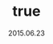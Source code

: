 ---
wip: "True"
id: "12243"
title:
  de: "Vergilbte Drachenleder-Karte"
  en: "Timeworn Dragonskin Map"
  fr: "Vieille carte en peau de dragon"
  ja: "古ぼけた地図G8"
layout: treasuremap
page_type: guide
categories: "treasuremap"
instanceType: "treasuremap"
date: "2015.06.23"
patchNumber: "3.0"
patchName: "Heavensward"
expac: "hw"
image: "/assets/img/content/klassen/Chocobo.webp"
terms:
    - term: "TreasureMaps"
    - term: "Heavensward"
sortid: 11
order: 11
plvl: 60
slug: "vergilbte_drachenleder_karte"
maxpartysize: 8
treasuredungeons:
  - name: "the Aquapolis"
zones:
  - zonename: "Coerthas Western Highlands"
    fullimage: "/assets/img/treasuremaps/Vergilbte Drachenleder-Karte/Westliches Hochland von Coerthas/Westliches Hochland von Coerthas.webp"
    subimage:
      - "/assets/img/treasuremaps/Vergilbte Drachenleder-Karte/Westliches Hochland von Coerthas/A.webp"
      - "/assets/img/treasuremaps/Vergilbte Drachenleder-Karte/Westliches Hochland von Coerthas/B.webp"
      - "/assets/img/treasuremaps/Vergilbte Drachenleder-Karte/Westliches Hochland von Coerthas/C.webp"
      - "/assets/img/treasuremaps/Vergilbte Drachenleder-Karte/Westliches Hochland von Coerthas/D.webp"
      - "/assets/img/treasuremaps/Vergilbte Drachenleder-Karte/Westliches Hochland von Coerthas/E.webp"
      - "/assets/img/treasuremaps/Vergilbte Drachenleder-Karte/Westliches Hochland von Coerthas/F.webp"
      - "/assets/img/treasuremaps/Vergilbte Drachenleder-Karte/Westliches Hochland von Coerthas/G.webp"
  - zonename: "The Dravanian Forelands"
    fullimage: "/assets/img/treasuremaps/Vergilbte Drachenleder-Karte/Dravanisches Vorland/Dravanisches Vorland.webp"
    subimage:
      - "/assets/img/treasuremaps/Vergilbte Drachenleder-Karte/Dravanisches Vorland/A.webp"
      - "/assets/img/treasuremaps/Vergilbte Drachenleder-Karte/Dravanisches Vorland/B.webp"
      - "/assets/img/treasuremaps/Vergilbte Drachenleder-Karte/Dravanisches Vorland/C.webp"
      - "/assets/img/treasuremaps/Vergilbte Drachenleder-Karte/Dravanisches Vorland/D.webp"
      - "/assets/img/treasuremaps/Vergilbte Drachenleder-Karte/Dravanisches Vorland/E.webp"
      - "/assets/img/treasuremaps/Vergilbte Drachenleder-Karte/Dravanisches Vorland/F.webp"
      - "/assets/img/treasuremaps/Vergilbte Drachenleder-Karte/Dravanisches Vorland/G.webp"
      - "/assets/img/treasuremaps/Vergilbte Drachenleder-Karte/Dravanisches Vorland/H.webp"
      - "/assets/img/treasuremaps/Vergilbte Drachenleder-Karte/Dravanisches Vorland/I.webp"
  - zonename: "The Churning Mists"
    fullimage: "/assets/img/treasuremaps/Vergilbte Drachenleder-Karte/Wallende Nebel/Wallende Nebel.webp"
    subimage:
      - "/assets/img/treasuremaps/Vergilbte Drachenleder-Karte/Wallende Nebel/A.webp"
      - "/assets/img/treasuremaps/Vergilbte Drachenleder-Karte/Wallende Nebel/B.webp"
      - "/assets/img/treasuremaps/Vergilbte Drachenleder-Karte/Wallende Nebel/C.webp"
      - "/assets/img/treasuremaps/Vergilbte Drachenleder-Karte/Wallende Nebel/D.webp"
      - "/assets/img/treasuremaps/Vergilbte Drachenleder-Karte/Wallende Nebel/E.webp"
      - "/assets/img/treasuremaps/Vergilbte Drachenleder-Karte/Wallende Nebel/F.webp"
      - "/assets/img/treasuremaps/Vergilbte Drachenleder-Karte/Wallende Nebel/G.webp"
      - "/assets/img/treasuremaps/Vergilbte Drachenleder-Karte/Wallende Nebel/H.webp"
      - "/assets/img/treasuremaps/Vergilbte Drachenleder-Karte/Wallende Nebel/I.webp"
  - zonename: "The Sea of Clouds"
    fullimage: "/assets/img/treasuremaps/Vergilbte Drachenleder-Karte/Abalathisches Wolkenmeer/Abalathisches Wolkenmeer.webp"
    subimage:
      - "/assets/img/treasuremaps/Vergilbte Drachenleder-Karte/Abalathisches Wolkenmeer/A.webp"
      - "/assets/img/treasuremaps/Vergilbte Drachenleder-Karte/Abalathisches Wolkenmeer/B.webp"
      - "/assets/img/treasuremaps/Vergilbte Drachenleder-Karte/Abalathisches Wolkenmeer/C.webp"
      - "/assets/img/treasuremaps/Vergilbte Drachenleder-Karte/Abalathisches Wolkenmeer/D.webp"
      - "/assets/img/treasuremaps/Vergilbte Drachenleder-Karte/Abalathisches Wolkenmeer/E.webp"
      - "/assets/img/treasuremaps/Vergilbte Drachenleder-Karte/Abalathisches Wolkenmeer/F.webp"
      - "/assets/img/treasuremaps/Vergilbte Drachenleder-Karte/Abalathisches Wolkenmeer/G.webp"
      - "/assets/img/treasuremaps/Vergilbte Drachenleder-Karte/Abalathisches Wolkenmeer/H.webp"
      - "/assets/img/treasuremaps/Vergilbte Drachenleder-Karte/Abalathisches Wolkenmeer/I.webp"
      - "/assets/img/treasuremaps/Vergilbte Drachenleder-Karte/Abalathisches Wolkenmeer/J.webp"
---